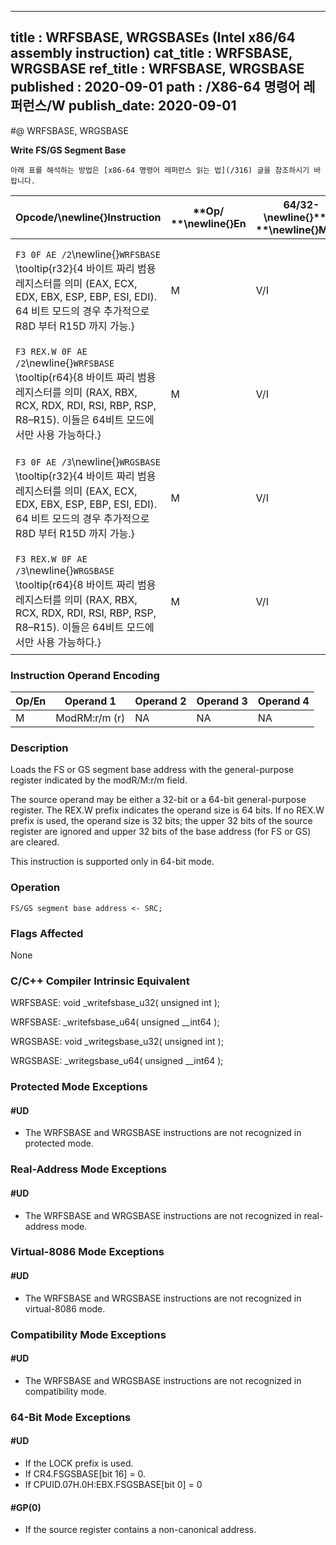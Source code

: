 ----------------------------
title : WRFSBASE, WRGSBASEs (Intel x86/64 assembly instruction)
cat_title : WRFSBASE, WRGSBASE
ref_title : WRFSBASE, WRGSBASE
published : 2020-09-01
path : /X86-64 명령어 레퍼런스/W
publish_date: 2020-09-01
----------------------------


#@ WRFSBASE, WRGSBASE

**Write FS/GS Segment Base**

```lec-info
아래 표를 해석하는 방법은 [x86-64 명령어 레퍼런스 읽는 법](/316) 글을 참조하시기 바랍니다.
```

|**Opcode/**\newline{}**Instruction**|**Op/ **\newline{}**En**|**64/32-**\newline{}**bit **\newline{}**Mode**|**CPUID Fea-**\newline{}**ture Flag**|**Description**|
|------------------------------------|------------------------|----------------------------------------------|-------------------------------------|---------------|
|`F3 0F AE /2`\newline{}`WRFSBASE` \tooltip{r32}{4 바이트 짜리 범용 레지스터를 의미 (EAX, ECX, EDX, EBX, ESP, EBP, ESI, EDI). 64 비트 모드의 경우 추가적으로 R8D 부터 R15D 까지 가능.} |M|V/I|FSGSBASE|Load the FS base address with the 32-bit value in the source register.|
|`F3 REX.W 0F AE /2`\newline{}`WRFSBASE` \tooltip{r64}{8 바이트 짜리 범용 레지스터를 의미 (RAX, RBX, RCX, RDX, RDI, RSI, RBP, RSP, R8–R15). 이들은 64비트 모드에서만 사용 가능하다.} |M|V/I|FSGSBASE|Load the FS base address with the 64-bit value in the source register.|
|`F3 0F AE /3`\newline{}`WRGSBASE` \tooltip{r32}{4 바이트 짜리 범용 레지스터를 의미 (EAX, ECX, EDX, EBX, ESP, EBP, ESI, EDI). 64 비트 모드의 경우 추가적으로 R8D 부터 R15D 까지 가능.} |M|V/I|FSGSBASE|Load the GS base address with the 32-bit value in the source register.|
|`F3 REX.W 0F AE /3`\newline{}`WRGSBASE` \tooltip{r64}{8 바이트 짜리 범용 레지스터를 의미 (RAX, RBX, RCX, RDX, RDI, RSI, RBP, RSP, R8–R15). 이들은 64비트 모드에서만 사용 가능하다.} |M|V/I|FSGSBASE|Load the GS base address with the 64-bit value in the source register.|
### Instruction Operand Encoding


|Op/En|Operand 1|Operand 2|Operand 3|Operand 4|
|-----|---------|---------|---------|---------|
|M|ModRM:r/m (r)|NA|NA|NA|
### Description


Loads the FS or GS segment base address with the general-purpose register indicated by the modR/M:r/m field.

The source operand may be either a 32-bit or a 64-bit general-purpose register. The REX.W prefix indicates the operand size is 64 bits. If no REX.W prefix is used, the operand size is 32 bits; the upper 32 bits of the source register are ignored and upper 32 bits of the base address (for FS or GS) are cleared. 

This instruction is supported only in 64-bit mode.


### Operation

```info-verb
FS/GS segment base address <- SRC;
```
### Flags Affected


None

### C/C++ Compiler Intrinsic Equivalent


WRFSBASE:  void _writefsbase_u32( unsigned int );

WRFSBASE:  _writefsbase_u64( unsigned __int64 );

WRGSBASE:  void _writegsbase_u32( unsigned int );

WRGSBASE:  _writegsbase_u64( unsigned __int64 );


### Protected Mode Exceptions

#### #UD
* The WRFSBASE and WRGSBASE instructions are not recognized in protected mode.

### Real-Address Mode Exceptions

#### #UD
* The WRFSBASE and WRGSBASE instructions are not recognized in real-address mode.

### Virtual-8086 Mode Exceptions

#### #UD
* The WRFSBASE and WRGSBASE instructions are not recognized in virtual-8086 mode.

### Compatibility Mode Exceptions

#### #UD
* The WRFSBASE and WRGSBASE instructions are not recognized in compatibility mode.

### 64-Bit Mode Exceptions

#### #UD
* If the LOCK prefix is used.
* If CR4.FSGSBASE[bit 16] = 0.
* If CPUID.07H.0H:EBX.FSGSBASE[bit 0] = 0

#### #GP(0)
* If the source register contains a non-canonical address.
